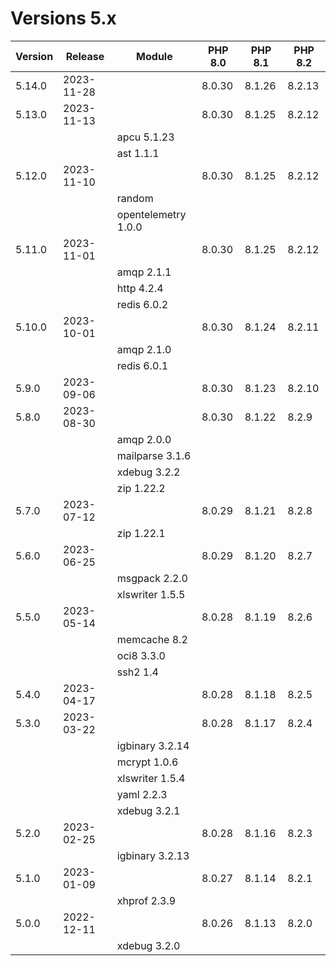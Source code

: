 <!-- markdownlint-disable MD013 -->
# Versions 5.x

| Version | Release    | Module              | PHP 8.0 | PHP 8.1 | PHP 8.2 |
|---------|------------|---------------------|---------|---------|---------|
| 5.14.0  | 2023-11-28 |                     | 8.0.30  | 8.1.26  | 8.2.13  |
| 5.13.0  | 2023-11-13 |                     | 8.0.30  | 8.1.25  | 8.2.12  |
|         |            | apcu 5.1.23         |         |         |         |
|         |            | ast 1.1.1           |         |         |         |
| 5.12.0  | 2023-11-10 |                     | 8.0.30  | 8.1.25  | 8.2.12  |
|         |            | random              |         |         |         |
|         |            | opentelemetry 1.0.0 |         |         |         |
| 5.11.0  | 2023-11-01 |                     | 8.0.30  | 8.1.25  | 8.2.12  |
|         |            | amqp 2.1.1          |         |         |         |
|         |            | http 4.2.4          |         |         |         |
|         |            | redis 6.0.2         |         |         |         |
| 5.10.0  | 2023-10-01 |                     | 8.0.30  | 8.1.24  | 8.2.11  |
|         |            | amqp 2.1.0          |         |         |         |
|         |            | redis 6.0.1         |         |         |         |
| 5.9.0   | 2023-09-06 |                     | 8.0.30  | 8.1.23  | 8.2.10  |
| 5.8.0   | 2023-08-30 |                     | 8.0.30  | 8.1.22  | 8.2.9   |
|         |            | amqp 2.0.0          |         |         |         |
|         |            | mailparse 3.1.6     |         |         |         |
|         |            | xdebug 3.2.2        |         |         |         |
|         |            | zip 1.22.2          |         |         |         |
| 5.7.0   | 2023-07-12 |                     | 8.0.29  | 8.1.21  | 8.2.8   |
|         |            | zip 1.22.1          |         |         |         |
| 5.6.0   | 2023-06-25 |                     | 8.0.29  | 8.1.20  | 8.2.7   |
|         |            | msgpack 2.2.0       |         |         |         |
|         |            | xlswriter 1.5.5     |         |         |         |
| 5.5.0   | 2023-05-14 |                     | 8.0.28  | 8.1.19  | 8.2.6   |
|         |            | memcache 8.2        |         |         |         |
|         |            | oci8 3.3.0          |         |         |         |
|         |            | ssh2 1.4            |         |         |         |
| 5.4.0   | 2023-04-17 |                     | 8.0.28  | 8.1.18  | 8.2.5   |
| 5.3.0   | 2023-03-22 |                     | 8.0.28  | 8.1.17  | 8.2.4   |
|         |            | igbinary 3.2.14     |         |         |         |
|         |            | mcrypt 1.0.6        |         |         |         |
|         |            | xlswriter 1.5.4     |         |         |         |
|         |            | yaml 2.2.3          |         |         |         |
|         |            | xdebug 3.2.1        |         |         |         |
| 5.2.0   | 2023-02-25 |                     | 8.0.28  | 8.1.16  | 8.2.3   |
|         |            | igbinary 3.2.13     |         |         |         |
| 5.1.0   | 2023-01-09 |                     | 8.0.27  | 8.1.14  | 8.2.1   |
|         |            | xhprof 2.3.9        |         |         |         |
| 5.0.0   | 2022-12-11 |                     | 8.0.26  | 8.1.13  | 8.2.0   |
|         |            | xdebug 3.2.0        |         |         |         |
